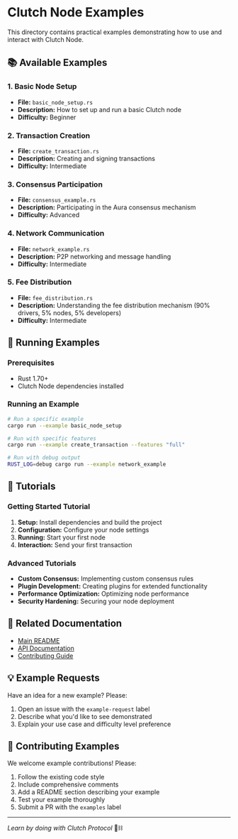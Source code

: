# Clutch Node Examples

This directory contains practical examples demonstrating how to use and interact with Clutch Node.

## 📚 Available Examples

### 1. Basic Node Setup
- **File:** `basic_node_setup.rs`
- **Description:** How to set up and run a basic Clutch node
- **Difficulty:** Beginner

### 2. Transaction Creation
- **File:** `create_transaction.rs`
- **Description:** Creating and signing transactions
- **Difficulty:** Intermediate

### 3. Consensus Participation
- **File:** `consensus_example.rs`
- **Description:** Participating in the Aura consensus mechanism
- **Difficulty:** Advanced

### 4. Network Communication
- **File:** `network_example.rs`
- **Description:** P2P networking and message handling
- **Difficulty:** Intermediate

### 5. Fee Distribution
- **File:** `fee_distribution.rs`
- **Description:** Understanding the fee distribution mechanism (90% drivers, 5% nodes, 5% developers)
- **Difficulty:** Intermediate

## 🚀 Running Examples

### Prerequisites
- Rust 1.70+
- Clutch Node dependencies installed

### Running an Example
```bash
# Run a specific example
cargo run --example basic_node_setup

# Run with specific features
cargo run --example create_transaction --features "full"

# Run with debug output
RUST_LOG=debug cargo run --example network_example
```

## 📖 Tutorials

### Getting Started Tutorial
1. **Setup:** Install dependencies and build the project
2. **Configuration:** Configure your node settings
3. **Running:** Start your first node
4. **Interaction:** Send your first transaction

### Advanced Tutorials
- **Custom Consensus:** Implementing custom consensus rules
- **Plugin Development:** Creating plugins for extended functionality
- **Performance Optimization:** Optimizing node performance
- **Security Hardening:** Securing your node deployment

## 🔗 Related Documentation
- [Main README](../README.md)
- [API Documentation](../docs/api.md)
- [Contributing Guide](../CONTRIBUTING.md)

## 💡 Example Requests
Have an idea for a new example? Please:
1. Open an issue with the `example-request` label
2. Describe what you'd like to see demonstrated
3. Explain your use case and difficulty level preference

## 🤝 Contributing Examples
We welcome example contributions! Please:
1. Follow the existing code style
2. Include comprehensive comments
3. Add a README section describing your example
4. Test your example thoroughly
5. Submit a PR with the `examples` label

---

*Learn by doing with Clutch Protocol* 🚗⛓️
